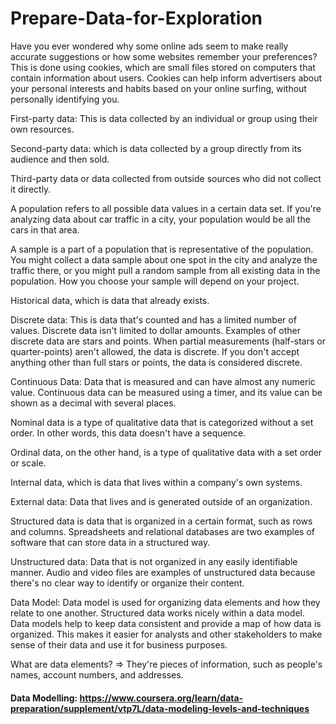 # Prepare-Data-for-Exploration
Have you ever wondered why some online ads seem to make really accurate suggestions or how some websites remember your preferences? This is done using cookies, which are small files stored on computers that contain information about users. Cookies can help inform advertisers about your personal interests and habits based on your online surfing, without personally identifying you.

First-party data: This is data collected by an individual or group using their own resources.

Second-party data: which is data collected by a group directly from its audience and then sold. 

Third-party data or data collected from outside sources who did not collect it directly. 

A population refers to all possible data values in a certain data set. If you're analyzing data about car traffic in a city, your population would be all the cars in that area.

A sample is a part of a population that is representative of the population. You might collect a data sample about one spot in the city and analyze the traffic there, or you might pull a random sample from all existing data in the population. How you choose your sample will depend on your project.

Historical data, which is data that already exists.

Discrete data: This is data that's counted and has a limited number of values. Discrete data isn't limited to dollar amounts. Examples of other discrete data are stars and points. When partial measurements (half-stars or quarter-points) aren't allowed, the data is discrete. If you don't accept anything other than full stars or points, the data is considered discrete.

Continuous Data: Data that is measured and can have almost any numeric value. Continuous data can be measured using a timer, and its value can be shown as a decimal with several places.

Nominal data is a type of qualitative data that is categorized without a set order. In other words, this data doesn't have a sequence.

Ordinal data, on the other hand, is a type of qualitative data with a set order or scale.

Internal data, which is data that lives within a company's own systems.

External data: Data that lives and is generated outside of an organization.

Structured data is data that is organized in a certain format, such as rows and columns. Spreadsheets and relational databases are two examples of software
that can store data in a structured way.

Unstructured data: Data that is not organized in any easily identifiable manner. Audio and video files are examples of unstructured data because there's no clear way to identify or organize their content.

Data Model: Data model is used for organizing data elements and how they relate to one another. Structured data works nicely within a data model. Data models help to keep data consistent and provide a map of how data is organized. This makes it easier for analysts and other stakeholders to make sense of their data and use it for business purposes.

What are data elements? => They're pieces of information, such as people's names, account numbers, and addresses. 

#### Data Modelling: https://www.coursera.org/learn/data-preparation/supplement/vtp7L/data-modeling-levels-and-techniques









































